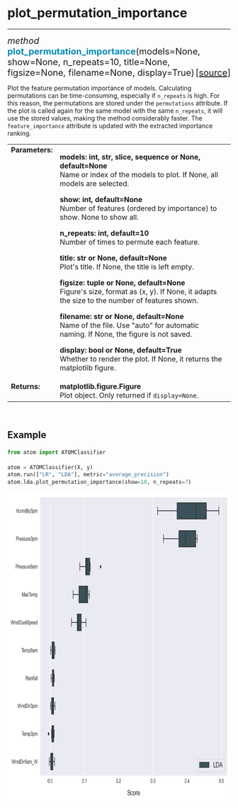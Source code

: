 # plot_permutation_importance
-----------------------------

<div style="font-size:20px">
<em>method</em> <strong style="color:#008AB8">plot_permutation_importance</strong>(models=None,
show=None, n_repeats=10, title=None, figsize=None, filename=None, display=True)
<span style="float:right">
<a href="https://github.com/tvdboom/ATOM/blob/master/atom/plots.py#L2155">[source]</a>
</span>
</div>

Plot the feature permutation importance of models. Calculating
permutations can be time-consuming, especially if `n_repeats` is high.
For this reason, the permutations are stored under the `permutations`
attribute. If the plot is called again for the same model with the same
`n_repeats`, it will use the stored values, making the method
considerably faster. The `feature_importance` attribute is updated with
the extracted importance ranking.

<table style="font-size:16px">
<tr>
<td width="20%" class="td_title" style="vertical-align:top"><strong>Parameters:</strong></td>
<td width="80%" class="td_params">
<p>
<strong>models: int, str, slice, sequence or None, default=None</strong><br>
Name or index of the models to plot. If None, all models are selected.
</p>
<p>
<strong>show: int, default=None</strong><br>
Number of features (ordered by importance) to show. None to show all.
</p>
<p>
<strong>n_repeats: int, default=10</strong><br>
Number of times to permute each feature.
</p>
<p>
<strong>title: str or None, default=None</strong><br>
Plot's title. If None, the title is left empty.
</p>
<p>
<strong>figsize: tuple or None, default=None</strong><br>
Figure's size, format as (x, y). If None, it adapts the size to the
number of features shown.
</p>
<p>
<strong>filename: str or None, default=None</strong><br>
Name of the file. Use "auto" for automatic naming.
If None, the figure is not saved.
</p>
<p>
<strong>display: bool or None, default=True</strong><br>
Whether to render the plot. If None, it returns the matplotlib figure.
</p>
</td>
</tr>
<tr>
<td width="20%" class="td_title" style="vertical-align:top"><strong>Returns:</strong></td>
<td width="80%" class="td_params">
<strong>matplotlib.figure.Figure</strong><br>
Plot object. Only returned if <code>display=None</code>.
</td>
</tr>
</table>
<br />



## Example

```python
from atom import ATOMClassifier

atom = ATOMClassifier(X, y)
atom.run(["LR", "LDA"], metric="average_precision")
atom.lda.plot_permutation_importance(show=10, n_repeats=7)
```

<div align="center">
    <img src="../../../img/plots/plot_permutation_importance.png" alt="plot_permutation_importance" width="700" height="700"/>
</div>
